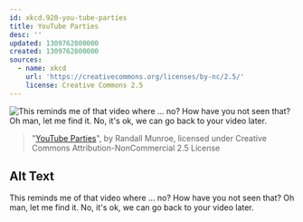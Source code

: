 ```yaml
---
id: xkcd.920-you-tube-parties
title: YouTube Parties
desc: ''
updated: 1309762800000
created: 1309762800000
sources:
  - name: xkcd
    url: 'https://creativecommons.org/licenses/by-nc/2.5/'
    license: Creative Commons 2.5
---
```

![This reminds me of that video where ... no? How have you not seen that? Oh man, let me find it. No, it's ok, we can go back to your video later.](https://imgs.xkcd.com/comics/youtube_parties.png)
> "[YouTube Parties](https://xkcd.com/920/)", by Randall Munroe, licensed under Creative Commons Attribution-NonCommercial 2.5 License

## Alt Text
This reminds me of that video where ... no? How have you not seen that? Oh man, let me find it. No, it's ok, we can go back to your video later.

